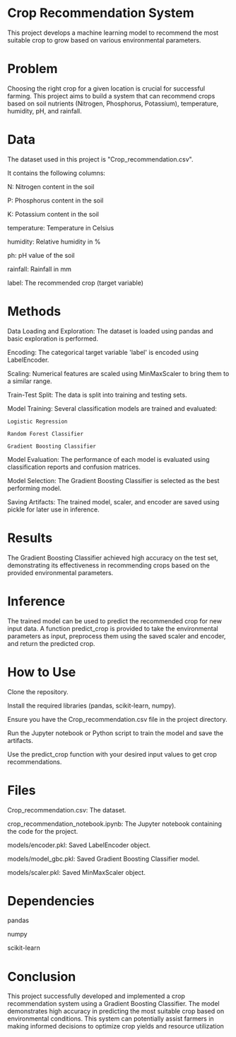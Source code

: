 # Crop Recommendation System
This project develops a machine learning model to recommend the most suitable crop to grow based on various environmental parameters.

# Problem
Choosing the right crop for a given location is crucial for successful farming. This project aims to build a system that can recommend crops based on soil nutrients (Nitrogen, Phosphorus, Potassium), temperature, humidity, pH, and rainfall.


# Data
The dataset used in this project is "Crop_recommendation.csv".

It contains the following columns:

N: Nitrogen content in the soil

P: Phosphorus content in the soil

K: Potassium content in the soil

temperature: Temperature in Celsius

humidity: Relative humidity in %

ph: pH value of the soil

rainfall: Rainfall in mm

label: The recommended crop (target variable)

# Methods
Data Loading and Exploration: The dataset is loaded using pandas and basic exploration is performed.

Encoding: The categorical target variable 'label' is encoded using LabelEncoder.

Scaling: Numerical features are scaled using MinMaxScaler to bring them to a similar range.

Train-Test Split: The data is split into training and testing sets.

Model Training: Several classification models are trained and evaluated:

    Logistic Regression

    Random Forest Classifier

    Gradient Boosting Classifier

Model Evaluation: The performance of each model is evaluated using classification reports and confusion matrices.

Model Selection: The Gradient Boosting Classifier is selected as the best performing model.

Saving Artifacts: The trained model, scaler, and encoder are saved using pickle for later use in inference.

# Results
The Gradient Boosting Classifier achieved high accuracy on the test set, demonstrating its effectiveness in recommending crops based on the provided environmental parameters.

# Inference
The trained model can be used to predict the recommended crop for new input data. A function predict_crop is provided to take the environmental parameters as input, preprocess them using the saved scaler and encoder, and return the predicted crop.

# How to Use
Clone the repository.

Install the required libraries (pandas, scikit-learn, numpy).

Ensure you have the Crop_recommendation.csv file in the project directory.

Run the Jupyter notebook or Python script to train the model and save the artifacts.

Use the predict_crop function with your desired input values to get crop recommendations.

# Files
Crop_recommendation.csv: The dataset.

crop_recommendation_notebook.ipynb: The Jupyter notebook containing the code for the project.

models/encoder.pkl: Saved LabelEncoder object.

models/model_gbc.pkl: Saved Gradient Boosting Classifier model.

models/scaler.pkl: Saved MinMaxScaler object.

# Dependencies
pandas

numpy

scikit-learn

# Conclusion
This project successfully developed and implemented a crop recommendation system using a Gradient Boosting Classifier. The model demonstrates high accuracy in predicting the most suitable crop based on environmental conditions. This system can potentially assist farmers in making informed decisions to optimize crop yields and resource utilization
